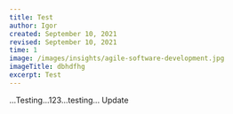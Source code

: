 ```yaml
---
title: Test
author: Igor
created: September 10, 2021
revised: September 10, 2021
time: 1
image: /images/insights/agile-software-development.jpg
imageTitle: dbhdfhg
excerpt: Test
---
```

...Testing...123...testing...
Update